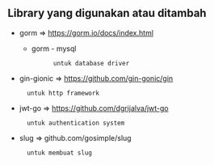 ## Library yang digunakan atau ditambah
- gorm => https://gorm.io/docs/index.html   
    - gorm - mysql
    
                untuk database driver

- gin-gionic => https://github.com/gin-gonic/gin

        untuk http framework

- jwt-go => https://github.com/dgrijalva/jwt-go
        
        untuk authentication system

- slug => github.com/gosimple/slug
        
        untuk membuat slug